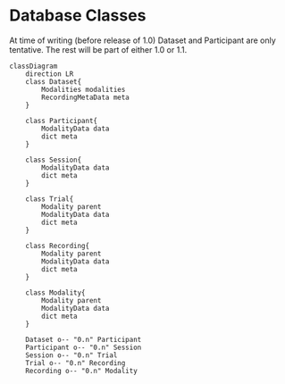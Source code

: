 
# Database Classes

At time of writing (before release of 1.0) Dataset and Participant are only tentative. The rest will be part of either 1.0 or 1.1.

```mermaid
classDiagram
    direction LR
    class Dataset{
        Modalities modalities
        RecordingMetaData meta
    }

    class Participant{
        ModalityData data
        dict meta
    }

    class Session{
        ModalityData data
        dict meta
    }

    class Trial{
        Modality parent
        ModalityData data
        dict meta
    }

    class Recording{
        Modality parent
        ModalityData data
        dict meta
    }

    class Modality{
        Modality parent
        ModalityData data
        dict meta
    }

    Dataset o-- "0.n" Participant
    Participant o-- "0.n" Session
    Session o-- "0.n" Trial
    Trial o-- "0.n" Recording
    Recording o-- "0.n" Modality

```
